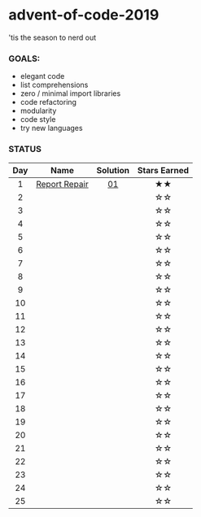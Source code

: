 # advent-of-code-2019
'tis the season to nerd out

### GOALS:
* elegant code
* list comprehensions
* zero / minimal import libraries
* code refactoring
* modularity
* code style
* try new languages

### STATUS

| Day | Name | Solution | Stars Earned |
| :------: | :-------------------: | :--------------: | :--------------: |
| 1 | [Report Repair](https://adventofcode.com/2020/day/1) | [01](day1/report-repair.py) | ★★ |
| 2 |  |  | ☆☆ |
| 3 |  |  | ☆☆ |
| 4 |  |  | ☆☆ |
| 5 |  |  | ☆☆ |
| 6 |  |  | ☆☆ |
| 7 |  |  | ☆☆ |
| 8 |  |  | ☆☆ |
| 9 |  |  | ☆☆ |
| 10 |  |  | ☆☆ |
| 11 |  |  | ☆☆ |
| 12 |  |  | ☆☆ |
| 13 |  |  | ☆☆ |
| 14 |  |  | ☆☆ |
| 15 |  |  | ☆☆ |
| 16 |  |  | ☆☆ |
| 17 |  |  | ☆☆ |
| 18 |  |  | ☆☆ |
| 19 |  |  | ☆☆ |
| 20 |  |  | ☆☆ |
| 21 |  |  | ☆☆ |
| 22 |  |  | ☆☆ |
| 23 |  |  | ☆☆ |
| 24 |  |  | ☆☆ |
| 25 |  |  | ☆☆ |
